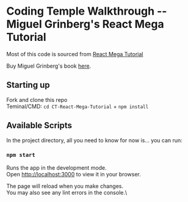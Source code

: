 # Coding Temple Walkthrough -- Miguel Grinberg's React Mega Tutorial

Most of this code is sourced from [React Mega Tutorial](https://blog.miguelgrinberg.com/post/introducing-the-react-mega-tutorial)

Buy Miguel Grinberg's book [here](https://www.amazon.com/React-Mega-Tutorial-development-step-step/dp/B09Y96B9Q1).
## Starting up
Fork and clone this repo\
Teminal/CMD: `cd CT-React-Mega-Tutorial` + `npm install`

## Available Scripts

In the project directory, all you need to know for now is... you can run:

### `npm start`

Runs the app in the development mode.\
Open [http://localhost:3000](http://localhost:3000) to view it in your browser.

The page will reload when you make changes.\
You may also see any lint errors in the console.\

